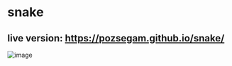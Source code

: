 # snake

## live version:  https://pozsegam.github.io/snake/
![image](https://user-images.githubusercontent.com/97035194/160293236-8903e234-9b03-445c-b0b9-49e782941b4f.png)
